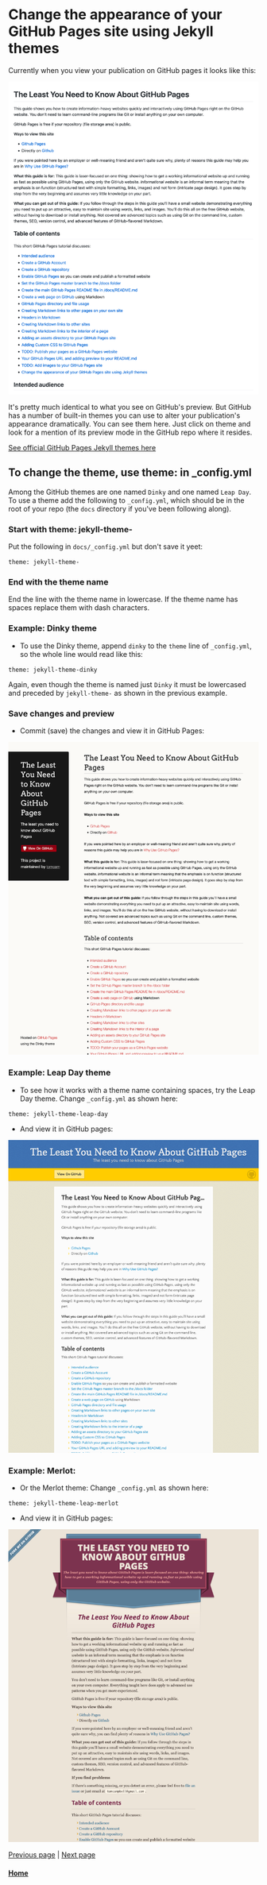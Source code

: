 # Change the appearance of your GitHub Pages site using Jekyll themes

Currently when you view your publication on GitHub pages it looks like this:

![Screen shot of default GitHub Pages theme](assets/github-default-jekyll-theme-1024x1280.png)

It's pretty much identical to what you see on GitHub's preview. But GitHub has
a number of built-in themes you can use to alter your publication's appearance
dramatically. You can see them here. Just click on theme and look for a mention of 
its preview mode in the GitHub repo where it resides.

[See official GitHub Pages Jekyll themes here](https://pages.github.com/themes)

## To change the theme, use theme: in _config.yml

Among the GitHub themes are one named `Dinky` and one named `Leap Day`. To use
a theme add the following to `_config.yml`, which should be in the root 
of your repo (the `docs` directory if you've been following along).

### Start with theme: jekyll-theme-

Put the following in `docs/_config.yml` but don't save it yeet:

```
theme: jekyll-theme-
```

### End with the theme name

End the line with the theme name in lowercase. If the theme name has spaces replace
them with dash characters.

### Example: Dinky theme

* To use the Dinky theme, append `dinky` to the `theme` line of `_config.yml`, so
the whole line would read like this:

```
theme: jekyll-theme-dinky
```

Again, even though the theme is named just `Dinky` it must be lowercased and preceded by `jekyll-theme-` as shown in
the previous example.

### Save changes and preview

* Commit (save) the changes and view it in GitHub Pages:

![Screen shot of Dinky theme](assets/jekyll-theme-dinky-1024x1280.png)

### Example: Leap Day theme

* To see how it works with a theme name containing spaces, try the Leap Day theme. 
Change `_config.yml` as shown here:

```
theme: jekyll-theme-leap-day
```

* And view it in GitHub pages:

![Screen shot of Leap Day theme](assets/jekyll-theme-leap-day-1024x1280.png)


### Example: Merlot:

* Or the Merlot theme: 
Change `_config.yml` as shown here:

```
theme: jekyll-theme-leap-merlot
```

* And view it in GitHub pages:

![Screen shot of Merlot theme](assets/jekyll-theme-merlot-1024x1280.png)

[Previous page](adding-assets-directory-github-pages.md) |  [Next page](adding-images-github-pages-site.md)


#### [Home](./README.md) 
